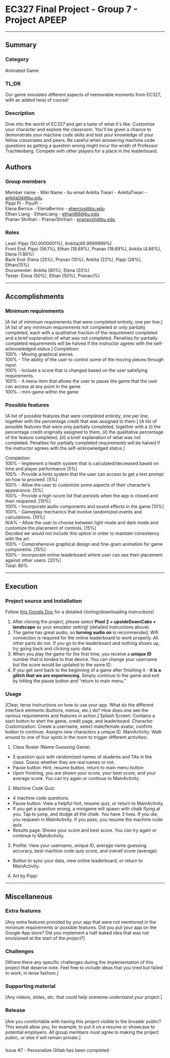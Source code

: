 # EC327 Final Project - Group 7 - Project APEEP
---
## Summary
### Category
Animated Game

### TL;DR
Our game simulates different aspects of memorable moments from EC327, with an added twist of course!

### Description
Dive into the world of EC327 and get a taste of what it's like. Customize your character and explore the classroom. You'll be given a chance to demonstrate your machine code skills and test your knowledge of your fellow classmates and peers. Be careful when answering machine code questions as getting a question wrong might incur the wrath of Professor Trachtenberg. Compete with other players for a place in the leaderboard. 

## Authors
### Group members
Member name - Wiki Name - bu email
Ankita Tiwari   - AnkitaTiwari      - ankita04@bu.edu  
Pippi Pi        - PiyuPi            -   
Elena Berrios   - ElenaBerrios      - eberrios@bu.edu  
Ethan Liang     - EthanLiang        - ethanl66@bu.edu  
Pranav Shrihari - PranavShrihari    - pranavsh@bu.edu  

### Roles
Lead: Pippi (50.0000001%), Ankita(49.9999999%)  
Front End: Pippi (56.1%), Ethan (18.69%), Pranav (18.69%), Ankita (4.66%), Elena (1.86%)  
Back End: Elena (25%), Pranav (10%), Ankita (22%), Pippi (28%), Ethan(15%)  
Documenter:	Ankita (80%), Elena (20%)  
Tester:	Elena (50%), Ethan (50%), Pranav(%)  

---
## Accomplishments

### Minimum requirements
[A list of minimum requirements that were completed entirely, one per line.]
[A list of any minimum requirements not completed or only partially completed, each with a qualitative fraction of the requirement completed and a brief explanation of what was not completed.  Penalties for partially completed requirements will be halved if the instructor agrees with the self-acknowledged status.]
Completion:  
100% - Moving graphical pieces.  
100% - The ability of the user to control some of the moving pieces through input.  
100% - Include a score that is changed based on the user satisfying requirements.  
100% - A menu item that allows the user to pause the game that the user can access at any point in the game  
100% - mini-game within the game  



### Possible features
[A list of possible features that were completed entirely, one per line, together with the percentage credit that was assigned to them.]
[A list of possible features that were only partially completed, together with a (i) the percentage credit originally assigned to them, (ii) the qualitative percentage of the feature completed, (iii) a brief explanation of what was not completed.  Penalties for partially completed requirements will be halved if the instructor agrees with the self-acknowledged status.]

Completion:  
100% - Implement a health system that is calculated/decreased based on time and player performance [5%]  
100% - Provide a hints system that the user can access to get a text prompt on how to proceed. [5%]  
100% - Allow the user to customize some aspects of their character’s appearance. [5%]  
100% - Provide a high-score list that persists when the app is closed and then reopened. [10%]  
100% - Incorporate audio components and sound effects in the game [10%]  
100% - Gameplay mechanics that involve randomized events and calculations. [10%]  
N/A% - Allow the user to choose between light mode and dark mode and customize the placement of controls. [15%]  
    Decided we would not include this option in order to maintain consistency with the art.  
100% - Comprehensive graphical design and fine-grain animation for game components. [15%]  
100% - Incorporate online leaderboard where user can see their placement against other users. [20%]  
                                                                    Total: 80%  

---
## Execution

### Project source and Installation
Follow [this Google Doc](https://docs.google.com/document/d/1GzOz6lCIO9-j1esVCNZ64J18vl1_PMV1DgRqveJSo84/edit?usp=sharing) for a detailed cloning/downloading instructions!

1. After cloning the project, please select ****Pixel 2 + upsideDownCake + landscape**** as your emulator setting! (detailed instructions above)  
2. The game has great audio, so ****turning audio on**** is recommended, 
Wifi connection is required for the online leaderboard to work properly. All other parts do not. If you go to the leaderboard and nothing shows up, try going back and clicking sync data.  
3. When you play the game for the first time, you receive a ****unique ID**** number that is binded to that device. You can change your username but the score would be updated to the same ID.  
4. If you get sent back to the beginning of a game after finishing it - ****it is a glitch that we are experiencing****. Simply continue to the game and exit by hitting the pause button and “return to main menu.”  

### Usage
[Clear, terse instructions on how to use your app.  What do the different interface elements (buttons, menus, etc.) do?  How does one see the various requirements and features in action.]
Splash Screen: Contains a start button to start the game, credit page, and leaderboard.
Character Customization: Create a username, select male/female avatar, confirm button to continue. Assigns new characters a unique ID. 
MainActivity: Walk around to one of four spots in the room to trigger different activities:
1. Class Roster (Name Guessing Game)
- 5 question quiz with randomized names of students and TAs in the class. Guess whether they are real names or not.
- Pause button: Hint, resume button, return to main menu button
- Upon finishing, you are shown your score, your best score, and your average score. You can try again or continue to MainActivity. 
2. Machine Code Quiz:
- 4 machine code questions.
- Pause button: View a helpful hint, resume quiz, or return to MainActivity.
- If you get a question wrong, a minigame will spawn with chalk flying at you. Tap to jump, and dodge all the chalk. You have 3 lives. If you die, you respawn in MainActivity. If you pass, you resume the machine code quiz. 
- Results page: Shows your score and best score. You can try again or continue to MainActivity.
3. Profile: View your username, unique ID, average name guessing accuracy, best machine code quiz score, and overall score (average). 
- Button to sync your data, view online leaderboard, or return to MainActivity.
4. Art by Pippi




---
## Miscellaneous

### Extra features
[Any extra features provided by your app that were not mentioned in the minimum requirements or possible features.  Did you put your app on the Google App store?  Did you implement a half-baked idea that was not envisioned at the start of the project?]

### Challenges
[Where there any specific challenges during the implementation of this project that deserve note.  Feel free to include ideas that you tried but failed to work, in terse fashion.]

### Supporting material
[Any videos, slides, etc. that could help someone understand your project.]

### Release
[Are you comfortable with having this project visible to the broader public?  This would allow you, for example, to put it on a resume or showcase to potential employers.  _All_ group members must agree to making the project public, or else it will remain private.]

###

Issue #7 - Personalize Gitlab has been completed
